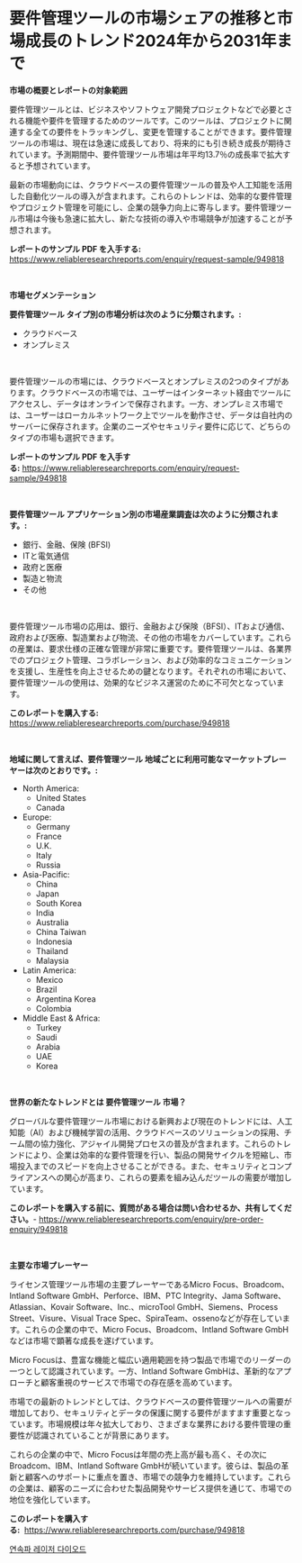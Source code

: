 <p><h1>要件管理ツールの市場シェアの推移と市場成長のトレンド2024年から2031年まで</h1></p><p><strong>市場の概要とレポートの対象範囲</strong></p>
<p><p>要件管理ツールとは、ビジネスやソフトウェア開発プロジェクトなどで必要とされる機能や要件を管理するためのツールです。このツールは、プロジェクトに関連する全ての要件をトラッキングし、変更を管理することができます。要件管理ツールの市場は、現在は急速に成長しており、将来的にも引き続き成長が期待されています。予測期間中、要件管理ツール市場は年平均13.7％の成長率で拡大すると予想されています。</p><p>最新の市場動向には、クラウドベースの要件管理ツールの普及や人工知能を活用した自動化ツールの導入が含まれます。これらのトレンドは、効率的な要件管理やプロジェクト管理を可能にし、企業の競争力向上に寄与します。要件管理ツール市場は今後も急速に拡大し、新たな技術の導入や市場競争が加速することが予想されます。</p></p>
<p><strong>レポートのサンプル PDF を入手する:</strong> <a href="https://www.reliableresearchreports.com/enquiry/request-sample/949818">https://www.reliableresearchreports.com/enquiry/request-sample/949818</a></p>
<p>&nbsp;</p>
<p><strong>市場セグメンテーション</strong></p>
<p><strong>要件管理ツール タイプ別の市場分析は次のように分類されます。:</strong></p>
<p><ul><li>クラウドベース</li><li>オンプレミス</li></ul></p>
<p>&nbsp;</p>
<p><p>要件管理ツールの市場には、クラウドベースとオンプレミスの2つのタイプがあります。クラウドベースの市場では、ユーザーはインターネット経由でツールにアクセスし、データはオンラインで保存されます。一方、オンプレミス市場では、ユーザーはローカルネットワーク上でツールを動作させ、データは自社内のサーバーに保存されます。企業のニーズやセキュリティ要件に応じて、どちらのタイプの市場も選択できます。</p></p>
<p><strong>レポートのサンプル PDF を入手する:</strong>&nbsp;<a href="https://www.reliableresearchreports.com/enquiry/request-sample/949818">https://www.reliableresearchreports.com/enquiry/request-sample/949818</a></p>
<p>&nbsp;</p>
<p><strong> 要件管理ツール アプリケーション別の市場産業調査は次のように分類されます。:</strong></p>
<p><ul><li>銀行、金融、保険 (BFSI)</li><li>ITと電気通信</li><li>政府と医療</li><li>製造と物流</li><li>その他</li></ul></p>
<p>&nbsp;</p>
<p><p>要件管理ツール市場の応用は、銀行、金融および保険（BFSI）、ITおよび通信、政府および医療、製造業および物流、その他の市場をカバーしています。これらの産業は、要求仕様の正確な管理が非常に重要です。要件管理ツールは、各業界でのプロジェクト管理、コラボレーション、および効率的なコミュニケーションを支援し、生産性を向上させるための鍵となります。それぞれの市場において、要件管理ツールの使用は、効果的なビジネス運営のために不可欠となっています。</p></p>
<p><strong>このレポートを購入する:</strong>&nbsp; <a href="https://www.reliableresearchreports.com/purchase/949818">https://www.reliableresearchreports.com/purchase/949818</a></p>
<p>&nbsp;</p>
<p><strong>地域に関して言えば、要件管理ツール 地域ごとに利用可能なマーケットプレーヤーは次のとおりです。:</strong></p>
<p><ul>
    <li>
        North America:
        <ul>
            <li>United States</li>
            <li>Canada</li>
        </ul>
    </li>
    <li>
        Europe:
        <ul>
            <li>Germany</li>
            <li>France</li>
            <li>U.K.</li>
            <li>Italy</li>
            <li>Russia</li>
        </ul>
    </li>
    <li>
        Asia-Pacific:
        <ul>
            <li>China</li>
            <li>Japan</li>
            <li>South Korea</li>
            <li>India</li>
            <li>Australia</li>
            <li>China Taiwan</li>
            <li>Indonesia</li>
            <li>Thailand</li>
            <li>Malaysia</li>
        </ul>
    </li>
    <li>
        Latin America:
        <ul>
            <li>Mexico</li>
            <li>Brazil</li>
            <li>Argentina Korea</li>
            <li>Colombia</li>
        </ul>
    </li>
    <li>
        Middle East & Africa:
        <ul>
            <li>Turkey</li>
            <li>Saudi</li>
            <li>Arabia</li>
            <li>UAE</li>
            <li>Korea</li>
        </ul>
    </li>
    </ul></p>
<p>&nbsp;</p>
<p><strong>世界の新たなトレンドとは 要件管理ツール 市場？</strong></p>
<p><p>グローバルな要件管理ツール市場における新興および現在のトレンドには、人工知能（AI）および機械学習の活用、クラウドベースのソリューションの採用、チーム間の協力強化、アジャイル開発プロセスの普及が含まれます。これらのトレンドにより、企業は効率的な要件管理を行い、製品の開発サイクルを短縮し、市場投入までのスピードを向上させることができる。また、セキュリティとコンプライアンスへの関心が高まり、これらの要素を組み込んだツールの需要が増加しています。</p></p>
<p><strong>このレポートを購入する前に、質問がある場合は問い合わせるか、共有してください。</strong>- <a href="https://www.reliableresearchreports.com/enquiry/pre-order-enquiry/949818">https://www.reliableresearchreports.com/enquiry/pre-order-enquiry/949818</a></p>
<p>&nbsp;</p>
<p><strong>主要な市場プレーヤー</strong></p>
<p><p>ライセンス管理ツール市場の主要プレーヤーであるMicro Focus、Broadcom、Intland Software GmbH、Perforce、IBM、PTC Integrity、Jama Software、Atlassian、Kovair Software、Inc.、microTool GmbH、Siemens、Process Street、Visure、Visual Trace Spec、SpiraTeam、ossenoなどが存在しています。これらの企業の中で、Micro Focus、Broadcom、Intland Software GmbHなどは市場で顕著な成長を遂げています。 </p><p>Micro Focusは、豊富な機能と幅広い適用範囲を持つ製品で市場でのリーダーの一つとして認識されています。一方、Intland Software GmbHは、革新的なアプローチと顧客重視のサービスで市場での存在感を高めています。 </p><p>市場での最新のトレンドとしては、クラウドベースの要件管理ツールへの需要が増加しており、セキュリティとデータの保護に関する要件がますます重要となっています。市場規模は年々拡大しており、さまざまな業界における要件管理の重要性が認識されていることが背景にあります。 </p><p>これらの企業の中で、Micro Focusは年間の売上高が最も高く、その次にBroadcom、IBM、Intland Software GmbHが続いています。彼らは、製品の革新と顧客へのサポートに重点を置き、市場での競争力を維持しています。これらの企業は、顧客のニーズに合わせた製品開発やサービス提供を通じて、市場での地位を強化しています。</p></p>
<p><strong>このレポートを購入する:</strong>&nbsp;&nbsp;<a href="https://www.reliableresearchreports.com/purchase/949818">https://www.reliableresearchreports.com/purchase/949818</a></p>
<p><p><a href="https://github.com/royErdmtyan906778/Market-Research-Report-List-1/blob/main/29352748586.md">연속파 레이저 다이오드</a></p></p>